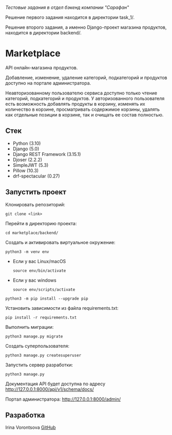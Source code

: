 <em>Тестовые задания в отдел бэкенд компании "Сарафан"</em>

Решение первого задания находится в директории task_1/.

Решение второго задания, а именно Django-проект магазина продуктов, находится в директории backend/.

# Marketplace

API онлайн-магазина продуктов.

Добавление, изменение, удаление категорий, подкатегорий и продуктов доступно на портале администратора.

Неавторизованному пользователю сервиса доступно только чтение категорий, подкатегорий и продуктов. У авторизованного пользователя есть возможность добавлять продукты в корзину, изменять их количество в корзине, просматривать содержимое корзины, удалять как отдельные позиции в корзине, так и очищать ее состав полностью.

## Стек

- Python (3.10)
- Django (5.0)
- Django REST Framework (3.15.1)
- Djoser (2.2.2)
- SimpleJWT (5.3)
- Pillow (10.3)
- drf-spectacular (0.27)

## Запустить проект

Клонировать репозиторий:

```
git clone <link>
```

Перейти в директорию проекта:

```
cd marketplace/backend/
```

Cоздать и активировать виртуальное окружение:

```
python3 -m venv env
```

* Если у вас Linux/macOS

    ```
    source env/bin/activate
    ```

* Если у вас windows

    ```
    source env/scripts/activate
    ```

```
python3 -m pip install --upgrade pip
```

Установить зависимости из файла requirements.txt:

```
pip install -r requirements.txt
```

Выполнить миграции:

```
python3 manage.py migrate
```

Создать суперпользователя:

```
python3 manage.py createsuperuser
```

Запустить сервер разработки:

```
python3 manage.py
```

Документация API будет доступна по адресу http://127.0.0.1:8000/api/v1/schema/docs/

Портал администратора: http://127.0.0.1:8000/admin/

## Разработка

Irina Vorontsova [GitHub](https://github.com/RavenIV)
